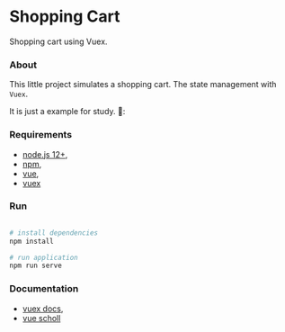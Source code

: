 # Shopping Cart

Shopping cart using Vuex.

### About 
This little project simulates a shopping cart.
The state management with `Vuex`.
 

It is just a example for study. 🛒:


### Requirements 

- [node.js 12+](https://nodejs.org/en/),
- [npm](https://www.npmjs.com/get-npm),
- [vue](https://vuejs.org/),
- [vuex](https://vuex.vuejs.org/)

### Run 

```bash

# install dependencies
npm install

# run application
npm run serve
```


### Documentation 

- [vuex docs](https://vuex.vuejs.org/),
- [vue scholl](https://vueschool.io/)
